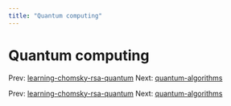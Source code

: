 ```yaml
---
title: "Quantum computing"
---
```


# Quantum computing

Prev: [learning-chomsky-rsa-quantum](learning-chomsky-rsa-quantum.md)
Next: [quantum-algorithms](quantum-algorithms.md)

Prev: [learning-chomsky-rsa-quantum](learning-chomsky-rsa-quantum.md)
Next: [quantum-algorithms](quantum-algorithms.md)
